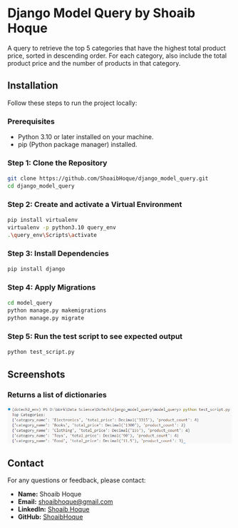# Django Model Query by Shoaib Hoque

A query to retrieve the top 5 categories that have the highest total product price, sorted in
descending order. For each category, also include the total product price and the number of products
in that category.

## Installation
Follow these steps to run the project locally:

### Prerequisites
- Python 3.10 or later installed on your machine.
- pip (Python package manager) installed.

### Step 1: Clone the Repository
```bash
git clone https://github.com/ShoaibHoque/django_model_query.git
cd django_model_query
```
### Step 2: Create and activate a Virtual Environment
```bash
pip install virtualenv
virtualenv -p python3.10 query_env
.\query_env\Scripts\activate
```
### Step 3: Install Dependencies
```bash
pip install django
```
### Step 4: Apply Migrations
```bash
cd model_query
python manage.py makemigrations
python manage.py migrate
```
### Step 5: Run the test script to see expected output
```bash
python test_script.py
```
## Screenshots
### Returns a list of dictionaries
<img src = "screenshots/Screenshot 2024-12-22 125258.png" alt="Upload Page" width = "600">

## Contact
For any questions or feedback, please contact:

- **Name:** Shoaib Hoque
- **Email:** shoaibhoque@gmail.com
- **LinkedIn:** [Shoaib Hoque](https://www.linkedin.com/in/shoaib-hoque-2bb20314b/)
- **GitHub:** [ShoaibHoque](https://github.com/ShoaibHoque)
